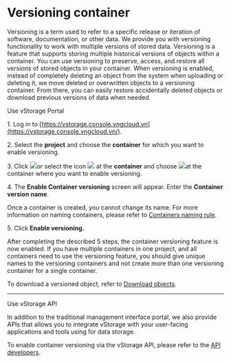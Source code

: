 # Versioning container

Versioning is a term used to refer to a specific release or iteration of software, documentation, or other data. We provide you with versioning functionality to work with multiple versions of stored data. Versioning is a feature that supports storing multiple historical versions of objects within a container. You can use versioning to preserve, access, and restore all versions of stored objects in your container. When versioning is enabled, instead of completely deleting an object from the system when uploading or deleting it, we move deleted or overwritten objects to a versioning container. From there, you can easily restore accidentally deleted objects or download previous versions of data when needed.



&#x20;Use vStorage Portal

1\. Log in to [https://vstorage.console.vngcloud.vn](https://vstorage.console.vngcloud.vn/).

2\. Select the **project** and choose the **container** for which you want to enable versioning.

3\. Click ![](https://docs.vngcloud.vn/download/thumbnails/67994094/image2023-3-6\_10-15-7.png?version=1\&modificationDate=1700710529000\&api=v2)or select the icon ![](https://docs.vngcloud.vn/download/thumbnails/67994094/image2023-2-6\_10-19-45.png?version=1\&modificationDate=1700710529000\&api=v2) at the **container** and choose ![](https://docs.vngcloud.vn/download/thumbnails/67994094/image2023-11-23\_10-37-0.png?version=1\&modificationDate=1700710621000\&api=v2)at the container where you want to enable versioning.

4\. The **Enable Container versioning** screen will appear. Enter the **Container version name**.

Once a container is created, you cannot change its name. For more information on naming containers, please refer to [Containers naming rule](https://docs.vngcloud.vn/display/VSEN/Containers+naming+rule).

5\. Click **Enable versioning.**

After completing the described 5 steps, the container versioning feature is now enabled. If you have multiple containers in one project, and all containers need to use the versioning feature, you should give unique names to the versioning containers and not create more than one versioning container for a single container.

To download a versioned object, refer to [Download objects](https://docs.vngcloud.vn/display/VSEN/Download+objects).

***

&#x20;Use vStorage API

In addition to the traditional management interface portal, we also provide APIs that allows you to integrate vStorage with your user-facing applications and tools using for data storage.

To enable container versioning via the vStorage API, please refer to the [API developers](https://docs.vngcloud.vn/display/VSEN/API+developers).
